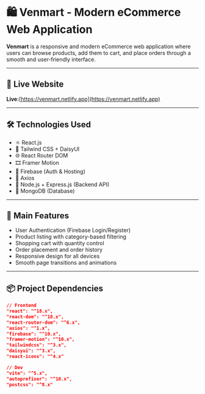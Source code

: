 # 🛍️ Venmart - Modern eCommerce Web Application

**Venmart** is a responsive and modern eCommerce web application where users can browse products, add them to cart, and place orders through a smooth and user-friendly interface.


---

## 🔗 Live Website

**Live:**[https://venmart.netlify.app](https://venmart.netlify.app)

---

## 🛠️ Technologies Used

- ⚛️ React.js  
- 🎨 Tailwind CSS + DaisyUI  
- 🌐 React Router DOM  
- 🎞️ Framer Motion  
- 🔐 Firebase (Auth & Hosting)  
- 🔗 Axios  
- 🧠 Node.js + Express.js (Backend API)  
- 💾 MongoDB (Database)

---

## 🌟 Main Features

- User Authentication (Firebase Login/Register)
- Product listing with category-based filtering
- Shopping cart with quantity control
- Order placement and order history
- Responsive design for all devices
- Smooth page transitions and animations

---

## 📦 Project Dependencies

```json
// Frontend
"react": "^18.x",
"react-dom": "^18.x",
"react-router-dom": "^6.x",
"axios": "^1.x",
"firebase": "^10.x",
"framer-motion": "^10.x",
"tailwindcss": "^3.x",
"daisyui": "^3.x",
"react-icons": "^4.x"

// Dev
"vite": "^5.x",
"autoprefixer": "^10.x",
"postcss": "^8.x"
